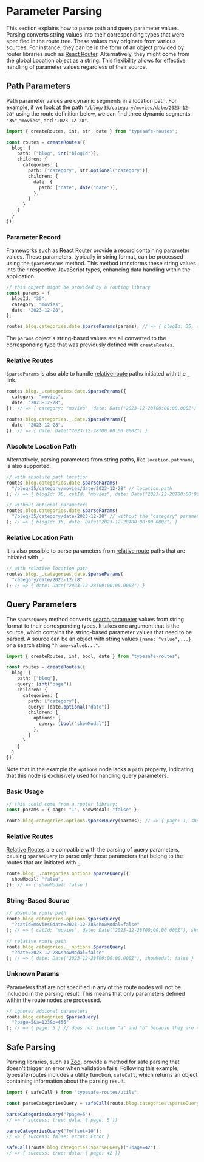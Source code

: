 # Parameter Parsing

This section explains how to parse path and query parameter values. Parsing converts string values into their corresponding types that were specified in the route tree. These values may originate from various sources. For instance, they can be in the form of an object provided by router libraries such as [React Router](https://reactrouter.com). Alternatively, they might come from the global [Location](https://developer.mozilla.org/en-US/docs/Web/API/Location) object as a string. This flexibility allows for effective handling of parameter values regardless of their source.

## Path Parameters

Path parameter values are dynamic segments in a location path. For example, if we look at the path `"/blog/35/category/movies/date/2023-12-28"` using the route definition below, we can find three dynamic segments: `"35"`,`"movies"`, and `"2023-12-28"`.

``` ts
import { createRoutes, int, str, date } from "typesafe-routes";

const routes = createRoutes({
  blog: {
    path: ["blog", int("blogId")],
    children: {
      categories: {
        path: ["category", str.optional("category")],
        children: {
          date: {
            path: ["date", date("date")],
          },
        }
      }
    }
  }
});
```
<!-- tabs:start -->

### **Parameter Record**

Frameworks such as [React Router](https://reactrouter.com) provide a [record](https://reactrouter.com/en/main/hooks/use-params#useparams) containing parameter values. These parameters, typically in string format, can be processed using the `$parseParams` method. This method transforms these string values into their respective JavaScript types, enhancing data handling within the application.

``` ts
// this object might be provided by a routing library
const params = {
  blogId: "35",
  category: "movies",
  date: "2023-12-28",
};

routes.blog.categories.date.$parseParams(params); // => { blogId: 35, category: "movies", date: Date("2023-12-28T00:00:00.000Z") }
```

The `params` object's string-based values are all converted to the corresponding type that was previously defined with `createRoutes`.

### **Relative Routes**

`$parseParams` is also able to handle [relative route](basic-features/relative-routes.md) paths initiated with the `_` link.

``` ts
routes.blog._.categories.date.$parseParams({
  category: "movies",
  date: "2023-12-28",
}); // => { category: "movies", date: Date("2023-12-28T00:00:00.000Z") }

routes.blog.categories._.date.$parseParams({
  date: "2023-12-28",
}); // => { date: Date("2023-12-28T00:00:00.000Z") }
```

### **Absolute Location Path**

Alternatively, parsing parameters from string paths, like `location.pathname`, is also supported.

``` ts
// with absolute path location
routes.blog.categories.date.$parseParams(
  "/blog/35/category/movies/date/2023-12-28" // location.path
); // => { blogId: 35, catId: "movies", date: Date("2023-12-28T00:00:00.000Z") }

// without optional parameters
routes.blog.categories.date.$parseParams(
  "/blog/35/category/date/2023-12-28" // without the "category" parameter
); // => { blogId: 35, date: Date("2023-12-28T00:00:00.000Z") }
```

### **Relative Location Path**

It is also possible to parse parameters from [relative route](basic-features/relative-routes.md) paths that are initiated with `_`.

``` ts
// with relative location path
routes.blog._.categories.date.$parseParams(
  "category/date/2023-12-28"
); // => { date: Date("2023-12-28T00:00:00.000Z") }
```
<!-- tabs:end -->

## Query Parameters

The `$parseQuery` method converts [search parameter](https://developer.mozilla.org/en-US/docs/Web/API/URL/searchParams) values from string format to their corresponding types. It takes one argument that is the source, which contains the string-based parameter values that need to be parsed. A source can be an object with string values `{name: "value",...}` or a search string `"?name=value&..."`.

``` ts
import { createRoutes, int, bool, date } from "typesafe-routes";

const routes = createRoutes({
  blog: {
    path: ["blog"],
    query: [int("page")]
    children: {
      categories: {
        path: ["category"],
        query: [date.optional("date")]
        children: {
          options: {
            query: [bool("showModal")]
          },
        }
      }
    }
  }
});
```

Note that in the example the `options` node lacks a `path` property, indicating that this node is exclusively used for handling query parameters. 

<!-- tabs:start -->
### **Basic Usage**
``` ts
// this could come from a router library:
const params = { page: "1", showModal: "false" };

route.blog.categories.options.$parseQuery(params); // => { page: 1, showModal: false }
```

### **Relative Routes**

[Relative Routes](basic-features/relative-routes.md) are compatible with the parsing of query parameters, causing `$parseQuery` to parse only those parameters that belong to the routes that are initiated with `_`.

``` ts
route.blog._.categories.options.$parseQuery({
  showModal: "false",
}); // => { showModal: false }
```

### **String-Based Source**

``` ts
// absolute route path
route.blog.categories.options.$parseQuery(
  "?catId=movies&date=2023-12-28&showModal=false"
); // => { catId: "movies", date: Date("2023-12-28T00:00:00.000Z"), showModal: false }

// relative route path
route.blog.categories._.options.$parseQuery(
  "?date=2023-12-28&showModal=false"
); // => { date: Date("2023-12-28T00:00:00.000Z"), showModal: false }
```

### **Unknown Params**

Parameters that are not specified in any of the route nodes will not be included in the parsing result. This means that only parameters defined within the route nodes are processed.

``` ts
// ignores addional parameters 
route.blog.categories.$parseQuery(
  "?page=5&a=123&b=456"
); // => { page: 5 } // does not include "a" and "b" because they are not specified.
```
<!-- tabs:end -->

## Safe Parsing

Parsing libraries, such as [Zod](https://github.com/colinhacks/zod/blob/3032e240a0c227692bb96eedf240ed493c53f54c/README.md#safeparse), provide a method for safe parsing that doesn't trigger an error when validation fails. Following this example, typesafe-routes includes a utility function, `safeCall`, which returns an object containing information about the parsing result.

``` ts
import { safeCall } from "typesafe-routes/utils";

const parseCategoriesQuery = safeCall(route.blog.categories.$parseQuery);

parseCategoriesQuery("?page=5");
// => { success: true; data: { page: 5 }}

parseCategoriesQuery("?offset=10");
// => { success: false; error: Error }

safeCall(route.blog.categories.$parseQuery)("?page=42");
// => { success: true; data: { page: 42 }}

```